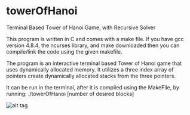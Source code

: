 # towerOfHanoi
Terminal Based Tower of Hanoi Game, with Recursive Solver

This program is written in C and comes with a make file. If you have gcc version 4.8.4, the ncurses library, and make downloaded then you can compile/link the code using the given makefile.

The program is an interactive terminal based Tower of Hanoi game that uses dynamically allocated memory.
It utilizes a three index array of pointers create dynamically allocated stacks from the three pointers.

It can be run in the terminal, after it is compiled using the MakeFile, by running:
  ./towerOfHanoi [number of desired blocks]
  
![alt tag](http://imgur.com/dd5K1zi)
